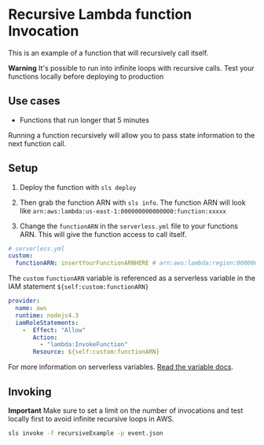 # Recursive Lambda function Invocation

This is an example of a function that will recursively call itself.

**Warning** It's possible to run into infinite loops with recursive calls. Test your functions locally before deploying to production

## Use cases

- Functions that run longer that 5 minutes

Running a function recursively will allow you to pass state information to the next function call.

## Setup

1. Deploy the function with `sls deploy`

2. Then grab the function ARN with `sls info`. The function ARN will look like `arn:aws:lambda:us-east-1:000000000000000:function:xxxxx`

3. Change the `functionARN` in the `serverless.yml` file to your functions ARN. This will give the function access to call itself.

```yml
# serverless.yml
custom:
  functionARN: insertYourFunctionARNHERE # arn:aws:lambda:region:000000:function:xxxxx
```

The `custom` `functionARN` variable is referenced as a serverless variable in the IAM statement `${self:custom:functionARN}`

```yml
provider:
  name: aws
  runtime: nodejs4.3
  iamRoleStatements:
    -  Effect: "Allow"
       Action:
         - "lambda:InvokeFunction"
       Resource: ${self:custom:functionARN}
```

For more information on serverless variables. [Read the variable docs](https://serverless.com/framework/docs/providers/aws/guide/variables/).

## Invoking

**Important** Make sure to set a limit on the number of invocations and test locally first to avoid infinite recursive loops in AWS.

```bash
sls invoke -f recursiveExample -p event.json
```
